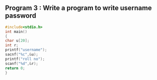 ## Program 3 :  Write a program to write username password

```C
#include<stdio.h>
int main()
{
char u[20];
int r;
printf("username");
sacnf("%c",&u);
printf("roll no");
scanf("%d",&r);
return 0;
}
```
